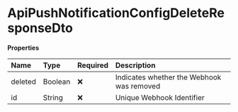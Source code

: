 # ApiPushNotificationConfigDeleteResponseDto

**Properties**

| Name    | Type    | Required | Description                               |
| :------ | :------ | :------- | :---------------------------------------- |
| deleted | Boolean | ❌       | Indicates whether the Webhook was removed |
| id      | String  | ❌       | Unique Webhook Identifier                 |

<!-- This file was generated by liblab | https://liblab.com/ -->

